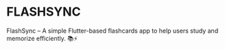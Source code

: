 # FLASHSYNC
FlashSync – A simple Flutter-based flashcards app to help users study and memorize efficiently. 📚⚡
